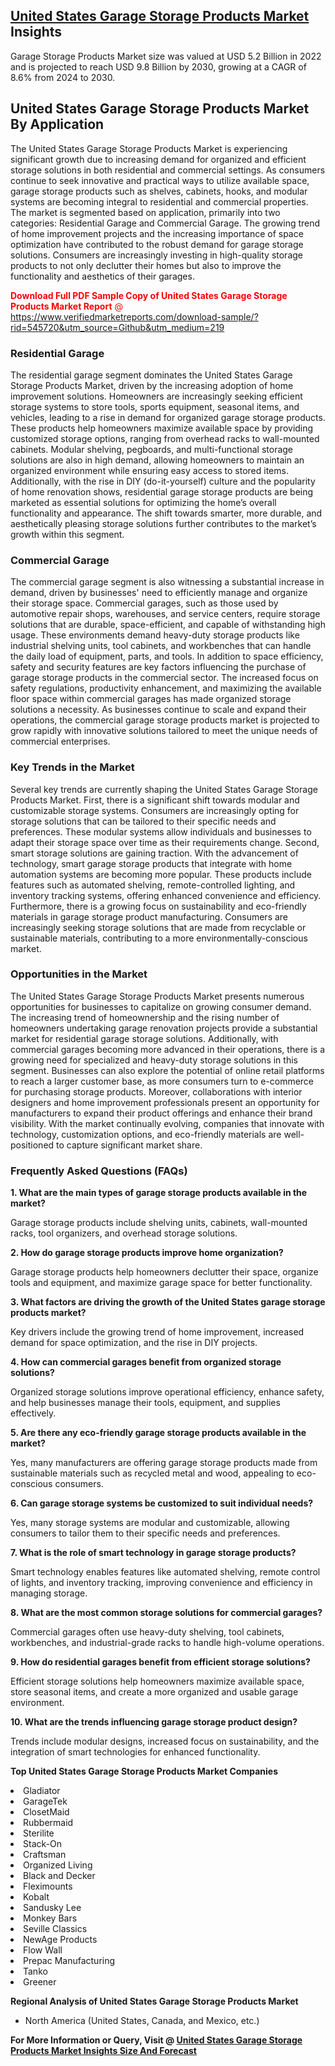 <h2><a href="https://www.verifiedmarketreports.com/download-sample/?rid=545720&amp;utm_source=Github&amp;utm_medium=219" target="_blank">United States Garage Storage Products Market</a> Insights</h2><p>Garage Storage Products Market size was valued at USD 5.2 Billion in 2022 and is projected to reach USD 9.8 Billion by 2030, growing at a CAGR of 8.6% from 2024 to 2030.</p><p> <h2>United States Garage Storage Products Market By Application</h2> <p>The United States Garage Storage Products Market is experiencing significant growth due to increasing demand for organized and efficient storage solutions in both residential and commercial settings. As consumers continue to seek innovative and practical ways to utilize available space, garage storage products such as shelves, cabinets, hooks, and modular systems are becoming integral to residential and commercial properties. The market is segmented based on application, primarily into two categories: Residential Garage and Commercial Garage. The growing trend of home improvement projects and the increasing importance of space optimization have contributed to the robust demand for garage storage solutions. Consumers are increasingly investing in high-quality storage products to not only declutter their homes but also to improve the functionality and aesthetics of their garages. <p><span class=""><span style="color: #ff0000;"><strong>Download Full PDF Sample Copy of United States Garage Storage Products Market Report</strong> @ </span><a href="https://www.verifiedmarketreports.com/download-sample/?rid=545720&amp;utm_source=Github&amp;utm_medium=219" target="_blank">https://www.verifiedmarketreports.com/download-sample/?rid=545720&amp;utm_source=Github&amp;utm_medium=219</a></span></p> <h3>Residential Garage</h3> <p>The residential garage segment dominates the United States Garage Storage Products Market, driven by the increasing adoption of home improvement solutions. Homeowners are increasingly seeking efficient storage systems to store tools, sports equipment, seasonal items, and vehicles, leading to a rise in demand for organized garage storage products. These products help homeowners maximize available space by providing customized storage options, ranging from overhead racks to wall-mounted cabinets. Modular shelving, pegboards, and multi-functional storage solutions are also in high demand, allowing homeowners to maintain an organized environment while ensuring easy access to stored items. Additionally, with the rise in DIY (do-it-yourself) culture and the popularity of home renovation shows, residential garage storage products are being marketed as essential solutions for optimizing the home’s overall functionality and appearance. The shift towards smarter, more durable, and aesthetically pleasing storage solutions further contributes to the market’s growth within this segment.</p> <h3>Commercial Garage</h3> <p>The commercial garage segment is also witnessing a substantial increase in demand, driven by businesses' need to efficiently manage and organize their storage space. Commercial garages, such as those used by automotive repair shops, warehouses, and service centers, require storage solutions that are durable, space-efficient, and capable of withstanding high usage. These environments demand heavy-duty storage products like industrial shelving units, tool cabinets, and workbenches that can handle the daily load of equipment, parts, and tools. In addition to space efficiency, safety and security features are key factors influencing the purchase of garage storage products in the commercial sector. The increased focus on safety regulations, productivity enhancement, and maximizing the available floor space within commercial garages has made organized storage solutions a necessity. As businesses continue to scale and expand their operations, the commercial garage storage products market is projected to grow rapidly with innovative solutions tailored to meet the unique needs of commercial enterprises.</p> <h3>Key Trends in the Market</h3> <p>Several key trends are currently shaping the United States Garage Storage Products Market. First, there is a significant shift towards modular and customizable storage systems. Consumers are increasingly opting for storage solutions that can be tailored to their specific needs and preferences. These modular systems allow individuals and businesses to adapt their storage space over time as their requirements change. Second, smart storage solutions are gaining traction. With the advancement of technology, smart garage storage products that integrate with home automation systems are becoming more popular. These products include features such as automated shelving, remote-controlled lighting, and inventory tracking systems, offering enhanced convenience and efficiency. Furthermore, there is a growing focus on sustainability and eco-friendly materials in garage storage product manufacturing. Consumers are increasingly seeking storage solutions that are made from recyclable or sustainable materials, contributing to a more environmentally-conscious market.</p> <h3>Opportunities in the Market</h3> <p>The United States Garage Storage Products Market presents numerous opportunities for businesses to capitalize on growing consumer demand. The increasing trend of homeownership and the rising number of homeowners undertaking garage renovation projects provide a substantial market for residential garage storage solutions. Additionally, with commercial garages becoming more advanced in their operations, there is a growing need for specialized and heavy-duty storage solutions in this segment. Businesses can also explore the potential of online retail platforms to reach a larger customer base, as more consumers turn to e-commerce for purchasing storage products. Moreover, collaborations with interior designers and home improvement professionals present an opportunity for manufacturers to expand their product offerings and enhance their brand visibility. With the market continually evolving, companies that innovate with technology, customization options, and eco-friendly materials are well-positioned to capture significant market share.</p> <h3>Frequently Asked Questions (FAQs)</h3> <p><strong>1. What are the main types of garage storage products available in the market?</strong></p> <p>Garage storage products include shelving units, cabinets, wall-mounted racks, tool organizers, and overhead storage solutions.</p> <p><strong>2. How do garage storage products improve home organization?</strong></p> <p>Garage storage products help homeowners declutter their space, organize tools and equipment, and maximize garage space for better functionality.</p> <p><strong>3. What factors are driving the growth of the United States garage storage products market?</strong></p> <p>Key drivers include the growing trend of home improvement, increased demand for space optimization, and the rise in DIY projects.</p> <p><strong>4. How can commercial garages benefit from organized storage solutions?</strong></p> <p>Organized storage solutions improve operational efficiency, enhance safety, and help businesses manage their tools, equipment, and supplies effectively.</p> <p><strong>5. Are there any eco-friendly garage storage products available in the market?</strong></p> <p>Yes, many manufacturers are offering garage storage products made from sustainable materials such as recycled metal and wood, appealing to eco-conscious consumers.</p> <p><strong>6. Can garage storage systems be customized to suit individual needs?</strong></p> <p>Yes, many storage systems are modular and customizable, allowing consumers to tailor them to their specific needs and preferences.</p> <p><strong>7. What is the role of smart technology in garage storage products?</strong></p> <p>Smart technology enables features like automated shelving, remote control of lights, and inventory tracking, improving convenience and efficiency in managing storage.</p> <p><strong>8. What are the most common storage solutions for commercial garages?</strong></p> <p>Commercial garages often use heavy-duty shelving, tool cabinets, workbenches, and industrial-grade racks to handle high-volume operations.</p> <p><strong>9. How do residential garages benefit from efficient storage solutions?</strong></p> <p>Efficient storage solutions help homeowners maximize available space, store seasonal items, and create a more organized and usable garage environment.</p> <p><strong>10. What are the trends influencing garage storage product design?</strong></p> <p>Trends include modular designs, increased focus on sustainability, and the integration of smart technologies for enhanced functionality.</p> </p><p><strong>Top United States Garage Storage Products Market Companies</strong></p><div data-test-id=""><p><li>Gladiator</li><li> GarageTek</li><li> ClosetMaid</li><li> Rubbermaid</li><li> Sterilite</li><li> Stack-On</li><li> Craftsman</li><li> Organized Living</li><li> Black and Decker</li><li> Fleximounts</li><li> Kobalt</li><li> Sandusky Lee</li><li> Monkey Bars</li><li> Seville Classics</li><li> NewAge Products</li><li> Flow Wall</li><li> Prepac Manufacturing</li><li> Tanko</li><li> Greener</li></p><div><strong>Regional Analysis of&nbsp;United States Garage Storage Products Market</strong></div><ul><li dir="ltr"><p dir="ltr">North America&nbsp;(United States, Canada, and Mexico, etc.)</p></li></ul><p><strong>For More Information or Query, Visit @&nbsp;</strong><strong><a href="https://www.verifiedmarketreports.com/product/garage-storage-products-market/?utm_source=Github&amp;utm_medium=219" target="_blank">United States Garage Storage Products Market Insights Size And Forecast</a></strong></p></div>
